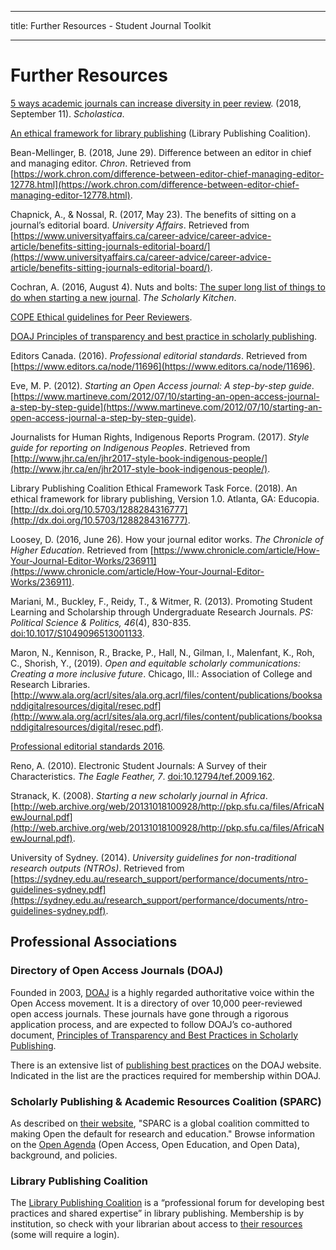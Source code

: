 - - -
title: Further Resources - Student Journal Toolkit
- - -

# Further Resources

[5 ways academic journals can increase diversity in peer review](https://blog.scholasticahq.com/post/ways-academic-journals-can-increase-diversity-peer-review/). (2018, September 11). *Scholastica*.

[An ethical framework for library publishing](https://librarypublishing.org/resources/ethical-framework/) (Library Publishing Coalition).

Bean-Mellinger, B. (2018, June 29). Difference between an editor in chief and managing editor. *Chron*. Retrieved from [https://work.chron.com/difference-between-editor-chief-managing-editor-12778.html](https://work.chron.com/difference-between-editor-chief-managing-editor-12778.html).

Chapnick, A., & Nossal, R. (2017, May 23). The benefits of sitting on a journal’s editorial board. *University Affairs*. Retrieved from [https://www.universityaffairs.ca/career-advice/career-advice-article/benefits-sitting-journals-editorial-board/](https://www.universityaffairs.ca/career-advice/career-advice-article/benefits-sitting-journals-editorial-board/).

Cochran, A. (2016, August 4). Nuts and bolts: [The super long list of things to do when starting a new journal](https://scholarlykitchen.sspnet.org/2016/08/04/nuts-and-bolts-the-super-long-list-of-things-to-do-when-starting-a-new-journal/). *The Scholarly Kitchen*.

[COPE Ethical guidelines for Peer Reviewers](https://publicationethics.org/files/u7140/Peer%20review%20guidelines.pdf).

[DOAJ Principles of transparency and best practice in scholarly publishing](https://doaj.org/bestpractice).

Editors Canada. (2016). *Professional editorial standards*. Retrieved from [https://www.editors.ca/node/11696](https://www.editors.ca/node/11696).

Eve, M. P. (2012). *Starting an Open Access journal: A step-by-step guide*. [https://www.martineve.com/2012/07/10/starting-an-open-access-journal-a-step-by-step-guide](https://www.martineve.com/2012/07/10/starting-an-open-access-journal-a-step-by-step-guide).

Journalists for Human Rights, Indigenous Reports Program. (2017). *Style guide for reporting on Indigenous Peoples*. Retrieved from [http://www.jhr.ca/en/jhr2017-style-book-indigenous-people/](http://www.jhr.ca/en/jhr2017-style-book-indigenous-people/).

Library Publishing Coalition Ethical Framework Task Force. (2018). An ethical framework for library publishing, Version 1.0. Atlanta, GA: Educopia. [http://dx.doi.org/10.5703/1288284316777](http://dx.doi.org/10.5703/1288284316777).

Loosey, D. (2016, June 26). How your journal editor works. *The Chronicle of Higher Education*. Retrieved from [https://www.chronicle.com/article/How-Your-Journal-Editor-Works/236911](https://www.chronicle.com/article/How-Your-Journal-Editor-Works/236911).

Mariani, M., Buckley, F., Reidy, T., & Witmer, R. (2013). Promoting Student Learning and Scholarship through Undergraduate Research Journals. *PS: Political Science & Politics, 46*(4), 830-835. [doi:10.1017/S1049096513001133](https://dx.doi.org/10.1017/S1049096513001133).

Maron, N., Kennison, R., Bracke, P., Hall, N., Gilman, I., Malenfant, K., Roh, C., Shorish, Y., (2019). *Open and equitable scholarly communications: Creating a more inclusive future*. Chicago, Ill.: Association of College and Research Libraries. [http://www.ala.org/acrl/sites/ala.org.acrl/files/content/publications/booksanddigitalresources/digital/resec.pdf](http://www.ala.org/acrl/sites/ala.org.acrl/files/content/publications/booksanddigitalresources/digital/resec.pdf).

[Professional editorial standards 2016](https://www.editors.ca/node/11696).

Reno, A. (2010). Electronic Student Journals: A Survey of their Characteristics. *The Eagle Feather, 7*. [doi:10.12794/tef.2009.162](https://dx.doi.org/10.12794/tef.2009.162).

Stranack, K. (2008). *Starting a new scholarly journal in Africa*. [http://web.archive.org/web/20131018100928/http://pkp.sfu.ca/files/AfricaNewJournal.pdf](http://web.archive.org/web/20131018100928/http://pkp.sfu.ca/files/AfricaNewJournal.pdf).

University of Sydney. (2014). *University guidelines for non-traditional research outputs (NTROs)*. Retrieved from [https://sydney.edu.au/research_support/performance/documents/ntro-guidelines-sydney.pdf](https://sydney.edu.au/research_support/performance/documents/ntro-guidelines-sydney.pdf).

## Professional Associations

### Directory of Open Access Journals (DOAJ)

Founded in 2003, [DOAJ](https://doaj.org/) is a highly regarded authoritative voice within the Open Access movement. It is a directory of over 10,000 peer-reviewed open access journals. These journals have gone through a rigorous application process, and are expected to follow DOAJ’s co-authored document, [Principles of Transparency and Best Practices in Scholarly Publishing](https://doaj.org/bestpractice).

There is an extensive list of [publishing best practices](https://doaj.org/publishers) on the DOAJ website. Indicated in the list are the practices required for membership within DOAJ.

### Scholarly Publishing & Academic Resources Coalition (SPARC)

As described on [their website](https://sparcopen.org/), "SPARC is a global coalition committed to making Open the default for research and education." Browse information on the [Open Agenda](https://sparcopen.org/why-open-matters/) (Open Access, Open Education, and Open Data), background, and policies.

### Library Publishing Coalition

The [Library Publishing Coalition](https://librarypublishing.org/) is a “professional forum for developing best practices and shared expertise” in library publishing. Membership is by institution, so check with your librarian about access to [their resources](https://librarypublishing.org/resources/) (some will require a login).

